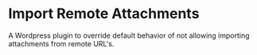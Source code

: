 # Import Remote Attachments
A Wordpress plugin to override default behavior of not allowing importing attachments from remote URL's.
